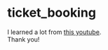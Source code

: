 # ticket_booking

I learned a lot from [this youtube](https://www.youtube.com/watch?v=71AsYo2q_0Y&ab_channel=dbestech).  
Thank you!
